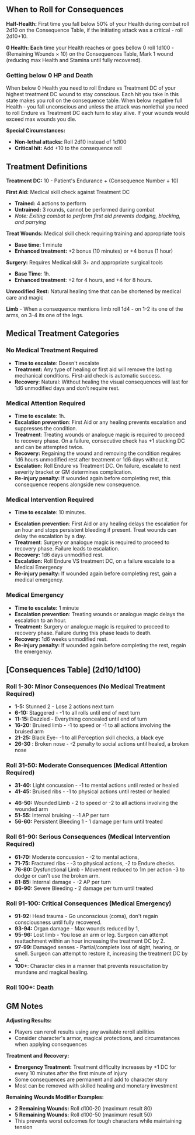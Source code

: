 ## When to Roll for Consequences

**Half-Health:** First time you fall below 50% of your Health during combat roll 2d10 on the Consequence Table, if the initiating attack was a critical - roll 2d10+10.

**0 Health:** **Each** time your Health reaches or goes bellow 0 roll 1d100 - (Remaining Wounds × 10) on the Consequences Table, Mark 1 wound (reducing max Health and Stamina until fully recovered). 

### Getting below 0 HP and Death
When below 0 Health you need to roll Endure vs Treatment DC of your highest treatment DC wound to stay conscious. Each hit you take in this state makes you roll on the consequence table. 
When below negative full Health - you fall unconscious and unless the attack was nonlethal you need to roll Endure vs Treatment DC each turn to stay alive.
If your wounds would exceed max wounds you die.


**Special Circumstances:**
- **Non-lethal attacks:** Roll 2d10 instead of 1d100
- **Critical hit:** Add +10 to the consequence roll

## Treatment Definitions

**Treatment DC:** 10 - Patient's Endurance + (Consequence Number ÷ 10)

**First Aid:** Medical skill check against Treatment DC
- **Trained:** 4 actions to perform
- **Untrained:** 3 rounds, cannot be performed during combat
- *Note: Exiting combat to perform first aid prevents dodging, blocking, and parrying*

**Treat Wounds:** Medical skill check requiring training and appropriate tools 
- **Base time:** 1 minute
- **Enhanced treatment:** +2 bonus (10 minutes) or +4 bonus (1 hour)

**Surgery:** Requires Medical skill 3+ and appropriate surgical tools
* **Base Time**: 1h.
* **Enhanced treatment**: +2 for 4 hours, and +4 for 8 hours.

**Unmodified Rest:** Natural healing time that can be shortened by medical care and magic

**Limb** - When a consequence mentions limb roll 1d4 - on 1-2 its one of the arms, on 3-4 its one of the legs.

## Medical Treatment Categories
### No Medical Treatment Required

- **Time to escalate**: Doesn't escalate
- **Treatment:** Any type of healing or first aid will remove the lasting mechanical conditions. First-aid check is automatic success.
- **Recovery**: Natural: Without healing the visual consequences will last for 1d6 unmodified days and don't require rest. 
### Medical Attention Required
- **Time to escalate**: 1h.
- **Escalation prevention**: First Aid or any healing prevents escalation and suppresses the condition.
- **Treatment**:  Treating wounds or analogue magic is required to proceed to recovery phase. On a failure, consecutive check has +1 stacking DC and can be attempted twice.
- **Recovery:** Regaining the wound and removing the condition requires 1d6 hours unmodified rest after treatment or 1d6 days without it.
- **Escalation:** Roll Endure vs Treatment DC. On failure, escalate to next severity bracket or GM determines complication.
- **Re-injury penalty:** If wounded again before completing rest, this consequence reopens alongside new consequence. 

### Medical Intervention Required

* **Time to escalate**: 10 minutes.
- **Escalation prevention**: First Aid or any healing delays the escalation for an hour and stops persistent bleeding if present. Treat wounds can delay the escalation by a day. 
- **Treatment**: Surgery or analogue magic is required to proceed to recovery phase.  Failure leads to escalation.
- **Recovery:** 1d6 days unmodified rest.
- **Escalation:** Roll Endure VS treatment DC, on a failure escalate to a Medical Emergency
- **Re-injury penalty:** If wounded again before completing rest, gain a medical emergency.

### Medical Emergency
- **Time to escalate:** 1 minute
- **Escalation prevention**: Treating wounds or analogue magic delays the escalation to an hour.
- **Treatment:** Surgery or analogue magic is required to proceed to recovery phase. Failure during this phase leads to death.
- **Recovery:** 1d6 weeks unmodified rest.
- **Re-injury penalty:** If wounded again before completing the rest, regain the emergency.

## [Consequences Table] (2d10/1d100)

### Roll 1-30: Minor Consequences (No Medical Treatment Required)
- **1-5:** Stunned 2 - Lose 2 actions next turn
- **6-10:** Staggered - -1 to all rolls until end of next turn
- **11-15:** Dazzled - Everything concealed until end of turn
- **16-20:** Bruised limb - -1 to speed or -1 to all actions involving the bruised arm
- **21-25:** Black Eye- -1 to all Perception skill checks, a black eye
- **26-30** : Broken nose - -2 penalty to social actions until healed, a broken nose  

### Roll 31-50: Moderate Consequences (Medical Attention Required)
* **31-40:** Light concussion - -1 to mental actions until rested or healed 
* **41-45:** Bruised ribs - -1 to physical actions until rested or healed
- **46-50:** Wounded Limb - 2 to speed or -2 to all actions involving the wounded arm
- **51-55:** Internal bruising - -1 AP per turn
- **56-60:** Persistent Bleeding 1 - 1 damage per turn until treated

### Roll 61-90: Serious Consequences (Medical Intervention Required)
- **61-70:** Moderate concussion - -2 to mental actions,
- **71-75:** Fractured ribs - -3 to physical actions, -2 to Endure checks.
- **76-80:** Dysfunctional Limb - Movement reduced to 1m per action -3 to dodge or can't use the broken arm.
- **81-85:**  Internal damage - -2 AP per turn
- **86-90:** Severe Bleeding - 2 damage per turn until treated
### Roll 91-100: Critical Consequences (Medical Emergency)
- **91-92:** Head trauma - Go unconscious (coma), don't regain consciousness until fully recovered.
- **93-94:** Organ damage - Max wounds reduced by 1,
- **95-96:** Lost limb - You lose an arm or leg. Surgeon can attempt reattachment within an hour increasing the treatment DC by 2.
- **97-99:** Damaged senses - Partial/complete loss of sight, hearing, or smell. Surgeon can attempt to restore it, increasing the treatment DC by 4. 
- **100+**:  Character dies in a manner that prevents resuscitation by mundane and magical healing.

### Roll 100+: Death

## GM Notes

**Adjusting Results:**
- Players can reroll results using any available reroll abilities
- Consider character's armor, magical protections, and circumstances when applying consequences

**Treatment and Recovery:**
- **Emergency Treatment:** Treatment difficulty increases by +1 DC for every 10 minutes after the first minute of injury
- Some consequences are permanent and add to character story
- Most can be removed with skilled healing and monetary investment

**Remaining Wounds Modifier Examples:**
- **2 Remaining Wounds:** Roll d100-20 (maximum result 80)
- **5 Remaining Wounds:** Roll d100-50 (maximum result 50)
- This prevents worst outcomes for tough characters while maintaining tension
